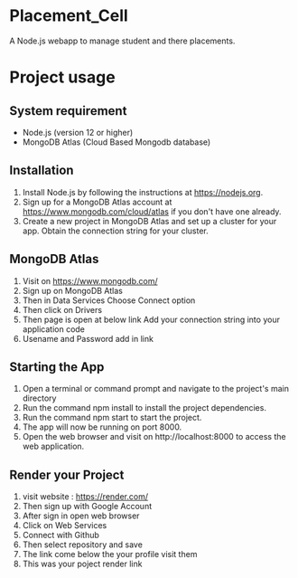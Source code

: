 # Placement_Cell 
A Node.js webapp to manage student and there placements.

# Project usage

## System requirement 

+ Node.js (version 12 or higher)
+ MongoDB Atlas (Cloud Based Mongodb database)

## Installation  

1. Install Node.js by following the instructions at https://nodejs.org.
2. Sign up for a MongoDB Atlas account at https://www.mongodb.com/cloud/atlas if you don't have one already.
3. Create a new project in MongoDB Atlas and set up a cluster for your app. Obtain the connection string for your cluster.

## MongoDB Atlas
1. Visit on https://www.mongodb.com/
2. Sign up on MongoDB Atlas
3. Then in Data Services Choose Connect option
4. Then click on Drivers
5. Then page is open at below link Add your connection string into your application code
6. Usename and Password add in link 
   
## Starting the App 

1. Open a terminal or command prompt and navigate to the project's main directory
2. Run the command npm install to install the project dependencies.
3. Run the command npm start to start the project.
4. The app will now be running on port 8000.
5. Open the web browser and visit on http://localhost:8000 to access the web application.

## Render your Project
1. visit website : https://render.com/
2. Then sign up with Google Account
3. After sign in open web browser
4. Click on Web Services
5. Connect with Github
6. Then select repository and save
7. The link come below the your profile visit them
8. This was your poject render link
